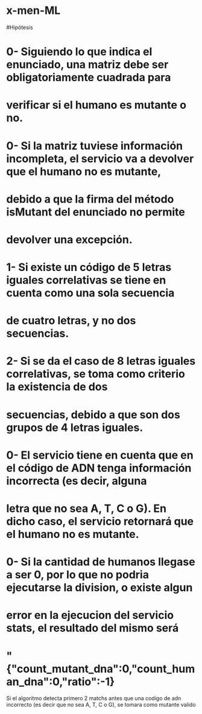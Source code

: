 # x-men-ML

#Hipótesis

#  0- Siguiendo lo que indica el enunciado, una matriz debe ser obligatoriamente cuadrada para 
# 		verificar si el humano es mutante o no.

#  0- Si la matriz tuviese información incompleta, el servicio va a devolver que el humano no es mutante, 
#		debido a que la firma del método isMutant del enunciado no permite
#		devolver una excepción.

#  1- Si existe un código de 5 letras iguales correlativas se tiene en cuenta como una sola secuencia 
#		de cuatro letras, y no dos secuencias.

#	2- Si se da el caso de 8 letras iguales correlativas, se toma como criterio la existencia de dos 
#		secuencias, debido a que son dos grupos de 4 letras iguales.

#	0-	El servicio tiene en cuenta que en el código de ADN tenga información incorrecta (es decir, alguna 
#		letra que no sea A, T, C o G). En dicho caso, el servicio retornará que el humano no es mutante.

#  0- Si la cantidad de humanos llegase a ser 0, por lo que no podria ejecutarse la division, o existe algun
#     error en la ejecucion del servicio stats, el resultado del mismo será 
#      "{"count_mutant_dna":0,"count_human_dna":0,"ratio":-1}

Si el algoritmo detecta primero 2 matchs antes que una codigo de adn incorrecto (es decir que no sea A, T, C o G), se tomara como mutante valido